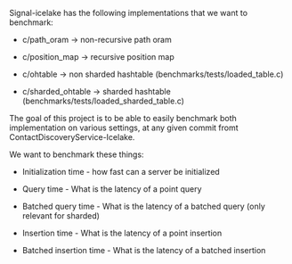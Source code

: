 Signal-icelake has the following implementations that we want to benchmark:

+ c/path_oram -> non-recursive path oram

+ c/position_map -> recursive position map

+ c/ohtable -> non sharded hashtable (benchmarks/tests/loaded_table.c)

+ c/sharded_ohtable -> sharded hashtable (benchmarks/tests/loaded_sharded_table.c)


The goal of this project is to be able to easily benchmark both implementation on various settings, at any given commit fromt ContactDiscoveryService-Icelake.

We want to benchmark these things:

+ Initialization time - how fast can a server be initialized

+ Query time - What is the latency of a point query

+ Batched query time - What is the latency of a batched query (only relevant for sharded)

+ Insertion time - What is the latency of a point insertion

+ Batched insertion time - What is the latency of a batched insertion


